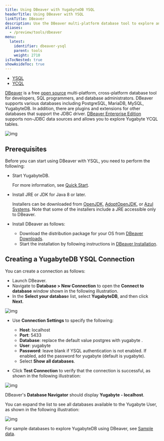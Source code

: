 ```yaml
---
title: Using DBeaver with YugabyteDB YSQL
headerTitle: Using DBeaver with YSQL
linkTitle: DBeaver
description: Use the DBeaver multi-platform database tool to explore and query YugabyteDB.
aliases:
  - /preview/tools/dbeaver
menu:
  latest:
    identifier: dbeaver-ysql
    parent: tools
    weight: 2710
isTocNested: true
showAsideToc: true
---
```




<ul class="nav nav-tabs-alt nav-tabs-yb">

  <li >
    <a href="../dbeaver-ysql/" class="nav-link active">
      <i class="icon-postgres" aria-hidden="true"></i>
      YSQL
    </a>
  </li>

  <li >
    <a href="../dbeaver-ycql/" class="nav-link">
      <i class="icon-cassandra" aria-hidden="true"></i>
      YCQL
    </a>
  </li>

</ul>

[DBeaver](https://dbeaver.io/) is a free [open source](https://github.com/dbeaver/dbeaver) multi-platform, cross-platform database tool for developers, SQL programmers, and database administrators. DBeaver supports various databases including PostgreSQL, MariaDB, MySQL, YugabyteDB. In addition, there are plugins and extensions for other databases that support the JDBC driver. [DBeaver Enterprise Edition](https://dbeaver.com/) supports non-JDBC data sources and allows you to explore Yugabyte YCQL tables.

![img](/images/develop/tools/dbeaver/dbeaver-view.png)

## Prerequisites

Before you can start using DBeaver with YSQL, you need to perform the following:

- Start YugabyteDB.

  For more information, see [Quick Start](/quick-start/install).

- Install JRE or JDK for Java 8 or later.

  Installers can be downloaded from [OpenJDK](http://jdk.java.net/), [AdoptOpenJDK](https://adoptopenjdk.net/), or [Azul Systems](https://www.azul.com/downloads/zulu-community/). Note that some of the installers include a JRE accessible only to DBeaver.

- Install DBeaver as follows:
  - Download the distribution package for your OS from [DBeaver Downloads](https://dbeaver.io/download/).
  - Start the installation by following instructions in [DBeaver Installation](https://github.com/dbeaver/dbeaver/wiki/Installation).

## Creating a YugabyteDB YSQL Connection

You can create a connection as follows:

- Launch DBeaver.
- Navigate to **Database > New Connection** to open the **Connect to database** window shown in the following illustration.
- In the **Select your databas**e list, select **YugabyteDB**, and then click **Next**.

![img](/images/develop/tools/dbeaver/dbeaver-select-db.png)

- Use **Connection Settings** to specify the following:
  - **Host**: localhost
  - **Port**: 5433
  - **Database**: replace the default value postgres with yugabyte .
  - **User**: yugabyte
  - **Password**: leave blank if YSQL authentication is not enabled. If enabled, add the password for yugabyte (default is yugabyte).
  - Select **Show all databases**.

- Click **Test Connection** to verify that the connection is successful, as shown in the following illustration:

![img](/images/develop/tools/dbeaver/dbeaver-connected.png)

DBeaver's **Database Navigator** should display **Yugabyte - localhost**.

You can expand the list to see all databases available to the Yugabyte User, as shown in the following illustration:

![img](/images/develop/tools/dbeaver/dbeaver-localhost.png)

For sample databases to explore YugabyteDB using DBeaver, see [Sample data](/preview/sample-data/).
